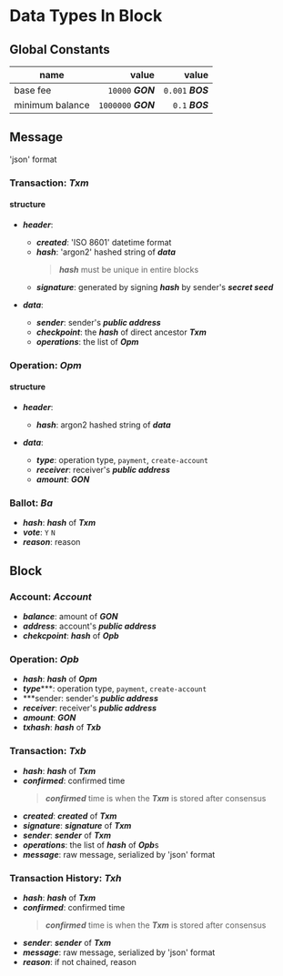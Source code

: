 # Data Types In Block

## Global Constants

| name            | value               | value            |
|-----------------|--------------------:|-----------------:|
| base fee        | `10000` ***GON***   |`0.001` ***BOS*** |
| minimum balance | `1000000` ***GON*** |`0.1` ***BOS***   |


## Message

'json' format

### Transaction: ***Txm***

#### structure

* ***header***:
    - ***created***: 'ISO 8601' datetime format
    - ***hash***: 'argon2' hashed string of ***data***
        > ***hash*** must be unique in entire blocks
    - ***signature***: generated by signing ***hash*** by sender's ***secret seed***

* ***data***:
    - ***sender***: sender's ***public address***
    - ***checkpoint***: the ***hash*** of direct ancestor ***Txm***
    - ***operations***: the list of ***Opm***


### Operation: ***Opm***

#### structure

* ***header***:
    - ***hash***: argon2 hashed string of ***data***

* ***data***:
    - ***type***: operation type, `payment`, `create-account`
    - ***receiver***: receiver's ***public address***
    - ***amount***: ***GON***


### Ballot: ***Ba***

* ***hash***: ***hash*** of ***Txm***
* ***vote***: `Y` `N`
* ***reason***: reason

## Block

### Account: ***Account***

* ***balance***: amount of ***GON***
* ***address***: account's ***public address***
* ***chekcpoint***: ***hash*** of ***Opb***


### Operation: ***Opb***

* ***hash***: ***hash*** of ***Opm***
* ***type******: operation type, `payment`, `create-account`
* ***sender: sender's ***public address***
* ***receiver***: receiver's ***public address***
* ***amount***: ***GON***
* ***txhash***: ***hash*** of ***Txb***


### Transaction: ***Txb***

* ***hash***: ***hash*** of ***Txm***
* ***confirmed***: confirmed time
    > ***confirmed*** time is when the ***Txm*** is stored after consensus
* ***created***: ***created*** of ***Txm***
* ***signature***: ***signature*** of ***Txm***
* ***sender***: ***sender*** of ***Txm***
* ***operations***: the list of ***hash*** of ***Opb***s
* ***message***: raw message, serialized by 'json' format


### Transaction History: ***Txh***

* ***hash***: ***hash*** of ***Txm***
* ***confirmed***: confirmed time
    > ***confirmed*** time is when the ***Txm*** is stored after consensus
* ***sender***: ***sender*** of ***Txm***
* ***message***: raw message, serialized by 'json' format
* ***reason***: if not chained, reason
